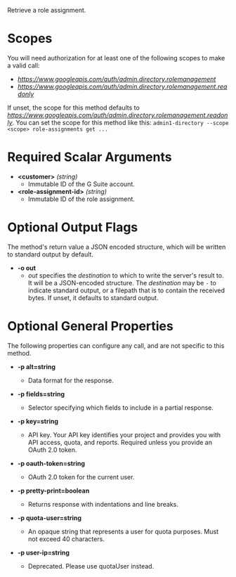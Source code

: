 Retrieve a role assignment.
# Scopes

You will need authorization for at least one of the following scopes to make a valid call:

* *https://www.googleapis.com/auth/admin.directory.rolemanagement*
* *https://www.googleapis.com/auth/admin.directory.rolemanagement.readonly*

If unset, the scope for this method defaults to *https://www.googleapis.com/auth/admin.directory.rolemanagement.readonly*.
You can set the scope for this method like this: `admin1-directory --scope <scope> role-assignments get ...`
# Required Scalar Arguments
* **&lt;customer&gt;** *(string)*
    - Immutable ID of the G Suite account.
* **&lt;role-assignment-id&gt;** *(string)*
    - Immutable ID of the role assignment.

# Optional Output Flags

The method's return value a JSON encoded structure, which will be written to standard output by default.

* **-o out**
    - *out* specifies the *destination* to which to write the server's result to.
      It will be a JSON-encoded structure.
      The *destination* may be `-` to indicate standard output, or a filepath that is to contain the received bytes.
      If unset, it defaults to standard output.
# Optional General Properties

The following properties can configure any call, and are not specific to this method.

* **-p alt=string**
    - Data format for the response.

* **-p fields=string**
    - Selector specifying which fields to include in a partial response.

* **-p key=string**
    - API key. Your API key identifies your project and provides you with API access, quota, and reports. Required unless you provide an OAuth 2.0 token.

* **-p oauth-token=string**
    - OAuth 2.0 token for the current user.

* **-p pretty-print=boolean**
    - Returns response with indentations and line breaks.

* **-p quota-user=string**
    - An opaque string that represents a user for quota purposes. Must not exceed 40 characters.

* **-p user-ip=string**
    - Deprecated. Please use quotaUser instead.
